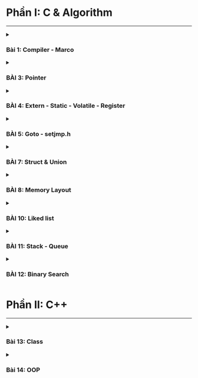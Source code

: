 # Phần I: C & Algorithm
---

<details>
  <summary><h3>Bài 1: Compiler - Marco</h3></summary>
    
IDE gồm:
- editor: phần mềm soạn thảo
- Complier: gcc cho C ,g++ cho C++

## I. Quá trình Compiler
Gồm 4 bước chính:
    - Tiền xử lý (Preprocessor)
    - Compiler
    - Asembler
    - Linker
### 1. Tiền xử lý
(chuyển file.c, file.h thành file.i)

> Copy toàn bộ mã nguồn vào file main
>
> Xóa cmt
>
> Nếu sử dụng macro #define thì bị thay thế, còn lại giữ nguyên

`gcc -E main.c -o main`

### 2. Complier
(chuyển file.i thành file.s)

> Tạo ra file hợp ngữ
>
> Thao tác trên RAM mượt mà hơn

### 3. Assembler
(chuyển file.s thành file.o)

> Source code chuyển thành các đoạn mã 0 1(ngôn ngữ máy)
>
> Nếu code trên VDK thì chương trình lưu vào bộ nhớ Flash

### 4. Linker
(Liên kết các file.o, build lại thành file.exe)

## II. Marcro

> Trong giai đoạn 1 tiền xử lý của quá trình Compiler thì có cacs macro hỗ trợ xử lý
>
> Marco là từ chỉ thông tin được xử lý ở quá trình tiền xử lý (preprocessor).

### 1. Macro chỉ thị bao hàm tệp

- #include< >: Tìm kiếm trong thư mục cài đặt

- #include" ": Tìm kiếm trong thư mục hiện tại

### 2. Macro chỉ thị định nghĩa

- #define: Định nghĩa 1 đối tượng(biến, hàm, mảng)

- #undef: Xóa bỏ định nghĩa #define

**Trong macro #define có 3 toán tử**

- ##: Gộp(nhóm) các chuỗi

- #: Chuyển kí tự --> chuỗi

- Variadic: Cho phép 1 hàm có thể nhận số lượng tham số truyền vào không xác định.


### 3. Macro chỉ thị biên dịch có điều kiện

- #ifdef, #ifndef: Kiểm tra xem 1 macro có định nghĩa hay chưa

    - #ifdef: Nếu đã định nghĩa -->> thực thi chương trình
 
    - #ifndef: Nếu chưa định nghĩa -->> thì định nghĩa --> thực thi

- #if, #else, #elif: đây là các macro kiểm tra điều kiện giống (if-else-else if)

## SỬ DỤNG MACRO VÀ FUNCTION CÓ GÌ KHÁC NHAU? 

- Function: Không cấp phát bộ nhớ, vì có bộ nhớ riêng, tốc độ châm, đầu tiên lưu vào stack --> lấy vào địa

- Macro: Tốn bộ nhớ chương trình, để khởi tạo và lưu lại, tốc độ nhanh hơn--> bộ đếm chương trình tuần tự

</details>


<details>
  <summary><h3>BÀI 3: Pointer</h3></summary>

- Con trỏ là 1 biến, thay vì lưu giá trị thì dùng để lưu địa chỉ của 1 đối tượng(biến, hàm, mảng,...). 
- Con trỏ không lưu giá trị mà nó lưu địa chỉ bộ nhớ nơi biến khác đang sử dụng.

## 1. Kích thước của Con trỏ
- Phụ thuộc vào kiến trúc của máy tinh và trình biên dịch(IDE).

- Trên MCU phụ thuộc vào Vi xử lý
_VD:_  STM32/32bit ---> 4byte

       STM8/8bit ----> 1byte
## 2. Regular Pointer(Con trỏ với biến)
```c
    int a = 10;
    int * ptr = &a;

    //Truy xuat con tro
    printf("Dia chi: %p\n", &a); // dia chi cua a
    printf("Dia chi: %p\n", ptr); // dia chi ma ptr tro den 
    printf("Gia tri tai dia chi: %d\n", *ptr); // a = 10
```

## 3. Array Pointer(Con trỏ mảng)

```c
    int arr[] = { 2, 3, 5, 7, 8 };
    int * ptr = arr;

    printf("Dia chi phan tu 1: %p\n", ptr) //2
    printf("Dia chi phan tu 2: %p\n", ptr+1) //3
    printf("Dia chi phan tu 3: %p\n", ptr+2) //5

    printf("Gia tri phan tu 1: %d\n", *ptr) 
    printf("Gia tri phan tu 2: %d\n", *(ptr+1)) 
    printf("Gia tri phan tu 3: %d\n", *(ptr+2))

```

## 4. Void Pointer
   > Là 1 biến, có thể trỏ đến bất kỳ địa chỉ có kiểu dữ liệu nào cũng được, nó không quan tâm các kiểu dữ liệu như (char, int, float, double,...).

   - Ưu điểm: Tại địa chỉ trỏ đến có thể đọc và thay đổi giá trị, với điều kiện phải ép kiểu con trỏ void.

```c
    void * ptr; //Khai bao con tro Void
```
- _VD1: Xuất giá trị kiểu int, char._

```c
    #include <stdio.h>

    int main{int argc, char const *argv[]){
        void *ptr;

        int a = 10;
        ptr = &a;
        printf("Dia chi: %p, Gia tri: %d\n", ptr, *(int*)(ptr));
 
        char c = 'C';
        ptr = &c;
        printf("Dia chi: %p, Gia tri: %c\n", ptr, *(char*)(ptr));
    }
```

## 5. Function Pointer
> Là 1 biến, có thể trỏ đến địa chỉ của 1 hàm có kiểu dữ liệu cụ thể.
>
>Đây là biến giữ địa chỉ của hàm, mỗi thời điểm chỉ trỏ 1 hàm.

- Thông thường sử dụng theo 2 cách:
    - Là tham số truyền vào của 1 hàm.
    - Lưu trữ địa chỉ của 1 hàm. 

```c
   void (*func_ptr)(int, int);  // Khai bao con tro
```

- _VD2: Tổng, hiệu, tích, thương._

```c
    #include<stdio.h>

    void tong(int a, int b){
        printf("%d + %d = %d\n",a ,b, a + b); 
    }
    void hieu(int a, int b){
        printf("%d - %d = %d\n",a ,b, a - b); 
    }
    void tich(int a, int b){
        printf("%d * %d = %d\n",a ,b, a * b); 
    }
    void thuong(int a, int b){
        printf("%d / %d = %d\n",a ,b, a / b);
    }

    int main(int argc, char *argv[]) {
    int a = 10, b = 5;

    //Khai bao mang con tro Ham
    void (*cal[])(int, int) = {tong, hieu, tich, thuong};
    for (int i = 0; i < 4; i++) {
       cal[i](a, b);
    }
```

## 6. Pointer to Constant(Con trỏ hằng)

> Khi trỏ đến 1 địa chỉ, không thể thay đổi đc giá trị tại địa chỉ đó (chỉ có thể đọc và không thể thay đổi).
>
> Có thể trỏ đến nhiều địa chỉ khác nhau.

```c
    int const *ptr_const;
    const int *ptr_const;
```

- _VD3:_
```c
    #include<stdio.h>

    int a = 10;
    int b = 3; //Khai bao ptr_const cua b duoc.
    const int *ptr_const = &a;

    int main(int argc, char const *argv[])
    {
        printf("%p\n", ptr_const);
        printf("%d\n", *ptr_const); //ptr_const = 10
    
        // *ptr_const = 5;
        // Dong nay sai, chi co the thay doi gia tri tai a.
        // VD: a = 15 -> *ptr_const =

        a = 15;
        printf("%p\n", ptr_const);
        printf("%d\n", *ptr_const); //ptr_const = 15
```
## 7. Constant Pointer(Hằng con trỏ)

> Tại địa chỉ trỏ đến không thể thay đổi được địa chỉ, còn giá trị có thể thay đổi được.
>
> Chỉ trỏ đến 1 địa chỉ cố đinh, khi đã trỏ đến 1 địa chỉ rồi thì không thể trỏ đến địa chỉ khác được nữa.

```c
    int *const const_ptr = &value;
```

- _VD4:_

```c
    #include<stdio.h>

    int a = 10;
    int b = 3; // Khong khai bao duoc const_ptr cua b!!!
    int *const const_ptr = &a;

    int main(int argc, char const *argv[])
    {
        printf("%p\n", const_ptr);
        printf("%d\n", *const_ptr); //ptr_const = 10
    
        *const_ptr = 15; // hay doi gia tri tai con tro luon.
        printf("%p\n", ptr_const);
        printf("%d\n", *ptr_const); //ptr_const = 15
```


### Bảng so sánh Con Trỏ Hằng VS Hằng Con trỏ

| Khác nhau | Con trỏ hằng | Hằng con trỏ |
| :---: | --- | ---: |
| 1 |Có thể trỏ đến nhiều địa chỉ khác | Chỉ trỏ đến 1 địa chỉ duy nhất |
| 2 |Chỉ có thể đọc, không thể thay đổi giá trị(giá trị chỉ được thay đổi tại biến)| Có thể thay đổi giá trị |

   
## 8. NULL Pointer
>Con trỏ trống, không trỏ đến vùng nhớ nào.
>
>Khai báo nhưng chưa sử dụng liền.

**Lưu ý:** 
- Khi khai báo con trỏ mà chưa sử dụng thì dùng con trỏ NULL sẽ không bị **random** giá trị vào địa chỉ rác hoặc trùng lặp địa .
- Khởi tạo và kết thúc phải gán NULL.

```c
    int *ptr = NULL;
```
   
## 9. Pointer to Pointer(Con trỏ đến con trỏ)
>Là con trỏ mà có thể trỏ đến địa chỉ của các con trỏ khác, có nhiều cấp độ con trỏ (con trỏ cấp 2, 3,...).

```c
    int a = 10;
    int *ptr = &a;
    int **ptr = &ptr;
```
**Lưu ý:** 
- Được sử dụng trong kiểu dữ liệu Json, cấu trúc dữ liệu list.
- Đối với con trỏ cấp 2 là lưu địa chỉ của con trỏ cấp 1, chứ không phải lưu địa chỉ mà con trỏ đang trỏ đến.             

</details>


<details>
  <summary><h3>BÀI 4: Extern - Static - Volatile - Register</h3></summary> 

- Đây là các từ khóa đi kèm khi khai báo các biến "đặc biệt".

## 1. Extern

> Cho phép những file trong cùng 1 thư mục chia sẻ tài nguyên với nhau (biến, hàm, mảng).
>
> Các biến chỉ khai báo, không được khởi tạo.
>
> Khai báo biến cấp độ cao nhất - toàn cục.

**Ưu điểm quan trọng:** Tiết kiệm được bộ nhớ.

- Muốn sử dụng lại các biến đã khai báo trong file trước đó. Theo thông thường ta phải khai báo `#include"file.h"` hoặc `#define_FILE1_H`, đối với xử lý nhiều file thì việc khai báo cho file main.c sẽ tốn rất nhiều bộ nhớ.

_VD1:_ Ta có 3 file
     
          file1.c

          file2.c

          main.c 

➡️ Để sử dụng các biến của 1 và 2, ta khai báo `extern int a;` hoặc `extern int b;`.

## 2. Static

### 2.1 Satic - local variables(bss & data)

> Được sử dụng, giới hạn phạm vi trong 1 hàm. 
>
> Giữ lại giá trị sau những lần gọi hàm, địa chỉ tổn tại trong suốt chương trình.
>
> Static cục bộ không thể thay đổi giá trị bên ngoài, nếu muốn thay đổi thì sử dụng con trỏ.

_VD2: Static biến cục bộ_

```c
     #include<stdio.h>
     void count(){
          int a=5;
          a++;
          printf("Gia tri: %d\n",a);
     }

     int main(int argc, char const *argv[]){
          count(); //6
          count(); //6
          count(); //6
          count(); //6
     }
```
- Hàm `count` dù được gọi bao nhiêu lần vẫn in ra giá trị là 6. Vì biến `a` được khai báo là 1 biến cục bộ trong hàm `count()`
- Sau khi hàm `count` đầu tiền hoàn thành, `a` sẽ bị hủy giá trị (cấp thoát địa chỉ) và các giá trị tiếp theo vẫn = 6. 
- Nếu ở thêm biến `static` cục bộ vào `int a=5;` là `static int a=5;` thì giá trị `a` mới có thể tăng dần lên 7, 8,... theo số lần gọi hàm `count`.
- Có thể dùng con trỏ để thay đổi giá trị 
```c
     #include<stdio.h>

     int *ptr = NULL;
     void count(){
          static int a=5;
          ptr = &a;
          a++;
          printf("Gia tri: %d\n",a);
     }

     int main(int argc, char const *argv[]){
          count(); //6
          count(); //7
          count(); //8
          *ptr = 99;
          count(); //100
     }
```

### 2.2 Satic - global variables

> Giới hạn phạm vị sử dụng trong 1 file, không thể liên kết file (các file khác không dùng Extern để gọi ra được). 
>
> Không thể dùng con trỏ để thay đổi giá trị.

**- Ưu điểm:** Sử dụng static toàn cục để ẩn ở quá trình trung gian tính ra kết quả. Như tính delta trong phương trình bậc 2.

### 2.3 Satic - class (hướng đối tượng trong C++), học sau

## 3. Volatile

**Biến volatile là gì?** Khai báo biến mà biến này không sử dụng, tránh bị complier tối ưu hóa xóa cái biến này đi.

> Dùng trong code cho MCU, ép buộc 1 biến truy cập đến địa chỉ và nó không bị xóa khỏi bộ nhớ khi biến đó k được sử dụng.

```c
     // Dùng trong code VDK

     #include "stm32f4xx.h"
     volatile unit8_t var = 0;

```

**Ứng dụng:** Đọc giá trị cảm biến nhiệt độ nhiệt độ, ví dụ có 10 giá trị 30 độ C giống nhau, thì có nguy cơ biến CB nhiệt độ bị xóa khỏi bộ nhớ. Vì vậy, sử dụng biến Volatile đảm bảo cảm biến nhận đúng giá trị không bị cấp thoát, hạn chế sai số.

## 4. Register

![](https://github.com/hthuan02/C_Cpp_Advance/blob/main/Bai4_Extern_Static_Volatile_Register/register.png)

Khi thực thi 1 chương trình sẽ trải qua 4 giai đoạn:

**(1):** Lưu trữ từ trong bộ nhớ RAM, thực hiện tính toán.

**(2):** Thao tác tính toán các giá trị.

**(3):** Tính xong thì lưu giá trị trong thanh ghi.

**(4):** Lấy giá trị trong thanh ghi trả về biến trong RAM, kết quả = 6.


**Ứng dụng của biến register:** (ít ứng dụng)

    - Khai báo biến register, thì chương trình chỉ thực hiện tính toán và lưu giá trị trên thanh ghi( bị lượt bỏ 2 bước đầu-cuối: Lưu trữ trên RAM và trả kqua từ thanh ghi lên RAM). Giúp rút ngắn thời gian chạy và tăng hiệu suất làm việc của chương trình.
     
    - Chỉ sử dụng cho biến cục bộ.

</details>

<details>
  <summary><h3> BÀI 5: Goto - setjmp.h</h3></summary>

## I. Goto
>Cho phép đoạn code nhảy đến label(nhãn) mà mình chỉ , label có để đặt bất cứ vị trí nào trong cùng 1 hàm.

- _VD1: Tạo Menu sử dụng lệnh Goto_
   
```c
  #include<stdio.h>

  int main(int argc, char const *argv[])
  {
    int option;
    menu1:
    do{
      printf("Menu1\n");
      printf("1: Tao ra menu thu ....\n");
      printf("2....\n");
      printf("3....\n");
      printf("%d....\n",option);
    } while(option != 1);

  switch (option){
    case 1:
      printf("Menu2\n");
      printf("0: Quay lai Menu 1\n");
      printf("1: Ket thuc chuong trinh\n");
      printf("2....\n");
      scanf("%d",&option);
      break;
    
      switch (option){
        case 0:
          /* goto <label> */
          goto menu1;
        case 1:
          goto thoatchuongtrinh;
        case 2:
          break;
        }
        break;

        case 2:
          /* code */
        break;

      case 3:
        /* code */
      break;

      default:
        break;         
    }
    thoatchuongtrinh:
    return 0;
  }
```

   - Chương trình chạy tuần tự từ Menu1 đến Menu2. Nhưng ở Menu2 có 2 Option:
      - `case 0:`: Dùng lệnh `goto menu1;` và đặt lệnh `menu1:` ở đầu Menu1, chương trình sẽ trở về Menu1.
      - `case 1`: Lệnh `goto thoatchuongtrinh;` và đặt lệnh `thoatchuongtrinh:` ở cuối, chỉ định chương trình thoát ra khỏi switch để kết thúc chương trình.
  
## Nhược điểm của Goto:
-  Vì chương trình không chạy tuần tự, nên code khó đọc, khó quản lý và bảo trì.
-  Khó debug, vì khó xác định được vị trí gây lỗi.

## Ưu điểm:

### 1. Thoát khỏi nhiều cấp độ vòng lặp
   
>Đối chương trình nhiều cấp độ vòng lặp, mình muốn thoát ra thì phải xét điều kiện và break để thoát chương trình, sẽ phức tạp.

_- VD2:_
   
```c
   int i,j;

   while(1){
      for(i=1; i<5; i++ ){
         for(j=1; j<5; j++ ){
            if (i == 2 && j == 3){
               printf("break for j\n");
               break; //Chi thoat duoc For cua j 
            }
         if (i == 2 && j == 3){
               printf("break for i\n");
               break; //Thoat duoc For cua i 
            }
         }
      }
      if (i == 2 && j == 3){
         printf("break while \n");
         break; //Thoat duoc For cua while       
      }
   } 
```
- Sử dụng `goto` để thoát chương trình nhanh hơn.

```c
   int i,j;

   while(1){
      for(i=1; i<5; i++ ){
         for(j=1; j<5; j++ ){
               if (i == 2 && j == 3){
               printf("Thoat chuong trinh\n");
               goto thoat; //1 lenh goto, thoat duoc 3 vong lap
         }
      }
   thoat: 
   return 0;
   }
```
### ỨNG DỤNG
 Dùng trong Led ma trận, kết hợp với thuật toán quét led.

## II. Thư viện <setjmp.h>
> Cho phép chương trình có thể nhảy từ nhãn đặt trong hàm này sang nhãn đặt trong hàm khác thông qua setjmp và longjmp.
>
> Thư viện setjmp.h bao gồm 2 hàm setjmp và longjmp.
>
> Xử lý ngoại lệ 

### 1. Hàm setjmp
```c
   int setjmp(jmp_buf);
```

- Khi gọi `setjmp` lần đầu, thì mặc định trả về 0.

### 2. Hàm longjmp
```c
   longjmp(jmp_buf, int value);
```

- Khi gọi `longjmp` thì luồng của chương trình sẽ nhảy về `setjmp`. Sau đó, gán giá trị của `int value` vào giá trị mới của `setjmp`

_- VD3:_


### 3. Xử lý ngoại lệ(TRY, CATCH, THROW)

</details>


<details>
  <summary><h3>BÀI 7: Struct & Union</h3></summary>

## 1. Struct

> Struct là 1 dạng kiểu dữ liệu, cho phép người dùng tự định nghĩa. Nhóm các kiểu dữ liệu như: int, char, double,... lại thành kiểu dữ liệu mới. 
>
> Kích thước của Struct = Tổng các kích thước dữ liệu + padding 


```c
    #include <stdio.h>
    #include <stdint.h> // Thư viện để sử dụng uint32_t, uint8_t, uint16_t

    struct Data {
      int a;
      double b;
      char c;
    };

    struct Data data1, data2, data3;

```

hoặc:
```c
    typedef struct Data{
      int a;
      double b;
      char c;
    } Data;

    Data *data1, data2, data3;

```

- Trong hàm `main.c` thì `data.a = 0;`
- Đối với con trỏ `*ptr` thì `data ->a = 0;`

_VD1:_

```c
    #include <stdio.h>
    #include <stdint.h> // Thư viện để sử dụng uint32_t, uint8_t, uint16_t

    typedef struct {
      uint32_t var1;
      uint8_t var2;
      uint16_t var3;
    } data; // Tên kiểu dữ liệu là data

    int main(int argc, char const *argv[]) {
      printf(" Size of data: %d\n");
      data data;

      printf("Address of var1: %p\n", &data.var1);
      printf("Address of var2: %p\n", &data.var2);
      printf("Address of var3: %p\n", &data.var3);

      return 0;
    }
```
## Data alignment & padding

- Data alignment: Là việc canh chỉnh, sắp xếp dữ liệu được sắp xếp dữ liệu vào đúng kích thước của CPU (gồm 2 byte, 4 byte, 8 byte,..). Đảm bảo hiệu suất hoạt động của bộ nhớ, dễ dàng truy cập và xử lý nhanh hơn.

- Padding(đệm vào): Khi canh chỉnh, sắp xếp bộ nhớ còn dư ra 1 vài byte trên tổng số ổ đĩa thì đó là padding.

```c
    //double(8byte): Chia het 8, 0x00 0x08 0x10 0x18,..
    //int, int32_t, uint32_t(4byte): 0x00 0x04 0x08 0x0C...
    //float, init16_t, uint16_t(2byte): 0x00 0x02 0x04 0x06...
    //padding
```
➡️ Kích thước của Struct = tổng các kiểu dữ liệu + padding
  
**_VD2: Tìm kích thước struct VD1_**

```c
    typedef struct {
      uint32_t var1; //Chia hết cho 8 (4byte) 
      uint8_t var2; //1byte
      uint16_t var3; //2byte
    } data;
```
- Giải thích: Ưu tiên kích thước dữ liệu lớn nhất làm chuẩn (4byte).
    - var1 (4byte)

    - var2 (1byte) + var3 (2byte) = 3 byte (dư 1 byte) -> 1 padding

    - Tổng = 8

**_VD3: Tìm kích thước_**

```c
      uint8_t var1[9]; //1byte 
      uint64_t var2[3]; //8byte
      uint16_t var3[10]; //2byte
      uint32_t var4[2]; //4byte

```

- Giải thích:
    - Kích thước lớn nhất là 8 byte.
    
    - var1: 8byte(làm chuẩn) + (1byte lẻ + 7padding) = 16  
    
    - var2: 8byte *3 = 24
    
    - var3: 8byte *2 + (4byte lẻ + 4padding) = 24
    
    - var4: 8byte
    
    - Tổng kích thước = 72 byte

### Ứng dụng của Struct: 
    
- Json
- Cấu trúc dữ liệu list
- Giao thức trong MCU, mỗi thông số đều có cấu hình khác nhau -> Dùng Struct để gom các thông số về.

## 2. Union

>
> Giống với struct, đây là kiểu dữ liệu người dùng tự định nghĩa bằng cách nhóm các kiểu dữ liệu lại.
>
> Union sử dụng chung vùng nhớ, các thành phần đều chung địa chỉ -> Giá trị này thay đổi thì những giá trị khác sẽ thay đổi.
>
> Kích thước Union = Tổng member có kích thước lớn nhất + padding.

**_VD4: Kiểm tra kích thước của Union_**
```c    
#include <stdio.h>
#include <stdint.h>

typedef union
{
    uint8_t var1; // 1byte
    uint32_t var2; // 4 byte
    uint16_t var3; // 2 byte

    // Union sẽ lấy kiểu dữ liệu có kích thước lớn nhất 24 byte
} frame;

int main(int argc, char const *argv[])
{

    printf("Size = %d\n", sizeof(frame)); //Kích thước lớn nhất 4byte
    frame data;

    data.var1 = 5;
    data.var2 = 6;
    data.var3 = 7;
    //Vì dữ liệu kiểu Union-> SD chung vùng nhớ
    //Lấy data sau cùng
    printf("Var1 = %d\n", data.var1);   //7
    printf("Var2 = %d\n", data.var2);   //7
    printf("Var3 = %d\n", data.var3);   //7
    return 0;
}
```

**Trường hợp đặc biệt của VD4:**

```c
    int main(int argc, char const *argv[])
    {
    
        printf("Size = %d\n", sizeof(frame));
        frame data;

        data.var2 = 4294967294;

        printf("Var1 = %d\n", data.var1); //254   
        printf("Var2 = %u\n", data.var2); //4294967294
        printf("Var3 = %d\n", data.var3); //65534
        return 0;
    }
```

- Giải thích:
    - Vì `data.var2 = 4294967294;` chuyển sang binary = 11111111 11111111 11111111 11111110
    
    - Địa chỉ bắt đầu, 0x01 lưu byte thấp nhất.
  
        | 0x01 | 0x02 | 0x03|0x04|
        | :---: | --- | ---: | ---: |
        | 11111110 | 11111111 | 11111111 | 11111111 |
        | 254 | 65535 | 65535 | 65535 |

    -  var1: 1byte = 254 (0x01)
  
    -  var2: 4byte = 4294967294 (4 ô địa chỉ)

    -  var3: 2byte = 65534 (0x01+0x02)

</details>

<details>
  <summary><h3>BÀI 8: Memory Layout</h3></summary>

- Memory Layout: Là sự tổ chức và sắp xếp các vùng nhớ (chứa mã lệnh, biến, và dữ liệu) trong bộ nhớ RAM khi chương trình thực thi.  

- Gồm có 5 phân vùng bộ nhớ, theo thứ tự từ trên xuống:

    <img src="https://github.com/hthuan02/C_Cpp_Advance/blob/main/Bai8_Memory-layout/images/memorylayout.png" alt="Memory Layout" width="500"/>

## 1. Text segment

> Chỉ có quyền đọc, không thể ghi(chỉnh sửa).
>
> lưu các giá trị const, char *ptr.

_- VD1:_
```c
    int const a = 10;

    int main(int argc, char const *argv[])
    {
        /*Code*/
        return 0;
    }
```
và:

```c
    char *str = "hello word";

    int main(int argc, char const *agrv[])
    {
        printf("String: %s\n", *str);
        return 0;
    } 
```
- Cả 2 chương trình trên chỉ có thể đọc (Read Only), không thể thay đổi giá trị.

## 2. Initialized Data (DS)
(Khởi tạo dữ liệu)

> Gồm các biến toàn cục, giá trị khác 0.
>
> Biến Static (global + local) khác 0.
> 
> Có thể đọc và ghi giá trị (Read + Write).

_VD2:_

```c
    #include <stdio.h>

    int a = 5;
    static int b = 6; // Lưu ở data (Static global)
    void *ptr = &b;   // Data

    void test()
    {
        static int c = 7; // Static local
    }

    int main(int argc, char const *ptr[])
    {
        a = 15;
        b = 16;
        printf("a=%d\n", a);
        printf("b=%d\n", b);
        return 0;
    }
```
- Trong chương trình trên, có thể đọc và thay đổi giá trị a b. Nếu muốn thay đổi giá trị c, thì phải dùng *ptr.

## 3. Unintialized Data (Bss)
(Dữ liệu không được khởi tạo)

> Biến toàn cục giá trị = 0 hoặc NULL(không gán giá trị).
>
> Static(global + local) =0.

_VD3:_

```c
    #include <stdio.h>

    typedef struct
    {
        int x;
        int y;
    } Point_data;

    Point_data p1 = {5, 7}; // data
    Point_data p2;          // bss

    int a = 0; // bss
    int b = 5; // data

    static int m = 0; // bss
    static int n;     // bss

    void test()
    {
        static int c = 0; // bss
        static int d;     // bss
    }

    int main(int argc, char const *argv[])
    {
        /*code*/
        return 0;
    }
```
## 4. Stack segment

> Chứa biến cục bộ (trừ static cục bộ).
>
> Có thể đọc và ghi.
>
> Sau khi kết thúc 1 lần gọi hàm  địa chỉ của biến cục bộ bị thu hồi LIFO(Last In - First Out) 

_VD4:_

```c
    #include <stdio.h>

    int total(int a, int b)
    {
        int c; //stack
        c = a + b;
        return c;
    }
    
    int main(int argc, char const *argv[])
    {
        printf("a+b = %d\n", total(5, 6));
        return 0;
    }
```
➡️➡️➡️ Để đọc và ghi dữ liệu ở biến cục bộ, phân vùng stack thì dùng `*ptr`.

_VD5:_

```c
    #include <stdio.h>

    int *ptr = NULL;
    void test()
    {
        const int a = 10; // stack -> cục bộ
        ptr = &a;
    }

    int main(int argc, char const *argv[])
    {
        test();
        *ptr = 20;
        printf("a= %d\n", *ptr); // a=20, thay đổi được giá trị nhưng WARNING!!
        return 0;
    }
```

## 5. Heap segment

> Dùng để cấp phát động bộ nhớ.
>
> Đi kèm với các hàm như: malloc(), calloc(), realloc(), free().
>
> Khai báo thư viện `#include<stdlib.h>`.

**Cấp phát động là gì?**
- Ví dụ khai báo 1 mảng có 12 kí tự `char array[12]`, nhập tên từ bàn phím vào mảng này
    - Nếu kí tự nhập vào > 12: xảy ra hiện tượng tràn bộ nhớ.

    - Nếu kí tự nhập vào < 12: xảy ra hiện tượng lãng phí bộ nhớ.

--> Trong ngôn ngữ C, sinh ra khái niệm cấp phát động để tối ưu bộ nhớ. Tránh việc tràn hoặc lãng phí bộ nhớ.

# HEAP SEGMENT (Cấp phát động)

**Lưu ý:**
- Khai báo thư viện khi bắt đầu chương trình: `#include<stdlib.h>`
- Giải phóng bộ nhớ đã cấp phát khi kết thúc chương trình: `free(ptr)`
  
## I. Các hàm cấp phát động

### 1. Hàm Malloc()

> `malloc`: Cấp phát bộ nhớ động, không khởi tạo giá trị.
>
> Giá trị của hàm trả về là 1 `*void`, cần ép kiểu dữ liệu.
>
> Giá trị trong ô nhớ được cấp phát là 1 giá trị random(giá trị rác).

```
   ptr = (cast_type*)malloc(byte_size);
```

- `ptr`: Con trở lưu trữ ô nhớ đầu tiên của vùng nhớ cấp phát.
- `cast_type`: Kiểu con trỏ muốn ép kiểu sang.
- `byte_size`: Kích thước byte cần cấp phát.

_VD1:_

```c
    #include <stdio.h>
    #include <stdlib.h>

    int main(int argc, char const *argv[])
    {
        // Cấp phát vùng nhớ mảng 100 phần tử int
        // sizeof(int) = 4
        int *a = (int *)malloc(100 * sizeof(int)); // 400

        // Cấp phát vùng nhớ mảng 1000 phần tử char
        // sizeof(char) = 1
        char *c = (char *)malloc(1000 * sizeof(char)); //1000
        return 0;
    }
```
- Trường hợp không cấp phát đủ vùng nhớ, thì `malloc()` sẽ trả về con trỏ NULL.

_VD2:_
```c
    #include <stdio.h>
    #include <stdlib.h>

    int main(int argc, char const *argv[])
    {
        int n = 10;
        int *a = (int *)malloc(n * sizeof(int)); //vùng nhớ 40 byte
        if (a == NULL)
        {
            printf("Cap phat khong thanh cong !\n");
        }
        else
        {
            int i = 0;
            printf("Cap phat thanh cong !\n");
            for (i = 0; i < n; i++)
            {
                a[i] = 28 + i; // *(a + i) = 28 cũng được
            }
            for (i = 0; i < n; i++)
            {
                printf("%d ", a[i]); // 28 29 ... 37
            }
            free(a); // Hàm giải phóng vùng nhớ
            printf("\nGiai phong thanh cong !\n"); 
        }
        return 0;
    }

```
- Giải thích:

/*
ban đầu  int = 0

0    1    2    3....9

28 29 30 31...37

40 (byte cấp phát malloc) - 10 byte(sử dụng) = (dư) 30 byte 

--> Nhưng vì sử dụng hàm malloc(Cấp phát động).

--> Nên không xảy ra hiện tượng lãng phí bộ nhớ khi dư 30 byte.
*/

### 2. Hàm Calloc()

> Hàm cấp phát bộ nhớ động tương tự `malloc`, `calloc` có khởi tạo tất cả vùng bộ nhớ về giá trị 0.
>
```c
    ptr = (cast_type*) calloc(n, element_size)
```
- `ptr`: Con trỏ đầu tiên của vùng nhớ được cấp phát.

- `cast_type*`: Kiểu con trỏ muốn ép kiểu.

- `n`: Số lượng phần tử muốn cấp phát.
- `element_size`: Kích thước 1 phần tử(byte).

_VD3:_
```c
    #include <stdio.h>
    #include <stdlib.h>

    int main()
    {
        int n = 10;
        int *a = (int *)calloc(n, sizeof(int));
        if (a == NULL)
        {
            printf("Cap phat khong thanh cong !\n");
        }
        else
        {
            int i = 0;
            printf("Cap phat thanh cong !\n");
            printf("Mang ban dau : ");

            for (i = 0; i < n; i++)
            {
                printf("%d ", a[i]);
            }
            for (i = 0; i < n; i++)
            {
                a[i] = 28 + i; // *(a + i) = 28 cũng được
            }
            printf("\nMang sau khi thay doi : ");
            for (i = 0; i < n; i++)
            {
                printf("%d ", a[i]);
            }
            free(a); // Hàm giải phóng vùng nhớ
            printf("\nGiai phong thanh cong !\n"); 
        }
        return 0;
    } 
```

**Giải thích:**
- Cách thức hoạt động của `calloc()` tương tự `malloc`, nhưng 10 giá trị ban đầu
của mảng là 0:  0  0  0  0  0  0  0  0  0  0  0

- Mảng  sau khi thay đổi là: 28 29 30   ...   37

### 3. Hàm Realloc()

> Là hàm cấp phát lại, có thay đổi kích thước của vùng nhớ đã cấp phát trước đó.

```c
    ptr = (cast_type*)realloc(ptr,new_size)
```

- `ptr`: Con trỏ đến vùng nhớ đã được cấp phát trước đó.

- `new_size`: Kích thước mới của bộ nhớ cần thay đổi.

_VD4:_

```c
    //Cấp phát mảng 10 phần tử, kích thước 40byte 
    int *array = (int *) malloc(10 * sizeof(int));

    //Thay đổi, tăng kích thước mảng lên 20 phần từ, 80byte
    array = (int *) realloc(array, 10 * sizeof(int));  

    free(array); //Giải phóng bộ nhớ
```

## III. So sánh malloc, calloc và realloc

| Đặc điểm               | `malloc`                                       | `calloc`                                         | `realloc`                                      |
|-----------------------|------------------------------------------------|-------------------------------------------------|------------------------------------------------|
| **Công dụng**         | Cấp phát bộ nhớ động, không khởi tạo giá trị                           | Cấp phát bộ nhớ động và khởi tạo về 0          | Thay đổi kích thước vùng nhớ đã được cấp phát |
| **Cú pháp**           | `void* malloc(byte_size);`                  | `void* calloc(n, element_size);`     | `void* realloc(void *ptr, new_size);`     |
| **Tham số**           | Một tham số (kích thước bộ nhớ cần cấp phát)  | Hai tham số (số phần tử và kích thước mỗi phần tử) | Hai tham số (con trỏ đến vùng nhớ cũ và kích thước mới) |
| **Giá trị khởi tạo**  | Không khởi tạo, dữ liệu là rác                 | Khởi tạo tất cả phần tử về 0                     | Không khởi tạo, dữ liệu giữ nguyên (có thể mất dữ liệu mới nếu mở rộng) |
| **Kích thước**        | Cấp phát bộ nhớ theo kích thước được chỉ định  | Cấp phát bộ nhớ cho số phần tử × kích thước phần tử | Cấp phát hoặc thu nhỏ bộ nhớ theo kích thước mới |
| **Trả về**            | Con trỏ đến vùng nhớ đã cấp phát hoặc `NULL`  | Con trỏ đến vùng nhớ đã cấp phát hoặc `NULL`   | Con trỏ đến vùng nhớ đã thay đổi hoặc `NULL`  |

- Kết thúc chường trình phải có hàm `free(ptr)`: Để thu hồi, reset lại vùng nhớ.


# STACK & HEAP SEGMENT

<img src="https://github.com/hthuan02/C_Cpp_Advance/blob/main/Bai8_Memory-layout/images/stack_heap.png" alt="Memory Layout" width="220"/>

## So sánh giống và khác nhau:

### 1. Giống nhau:

1. **Lưu trữ dữ liệu**: Đều dùng để lưu trữ dữ liệu.
2. **Nhiều kiểu dữ liệu**: Có thể lưu trữ nhiều kiểu dữ liệu.
3. **Nằm trong RAM**: Nằm trong bộ nhớ RAM khi chương trình chạy.
4. **Ảnh hưởng đến hiệu suất**: Cách quản lý bộ nhớ trong cả Stack và Heap có thể ảnh hưởng đến hiệu suất chương trình.
5. **Có thể bị tràn bộ nhớ**: Stack overflow và Heap overflow đều có thể xảy ra nếu không quản lý đúng cách.

### 2. Khác nhau:

- Lập bảng so sánh

| **Tiêu chí**              | **Stack**                                                                 | **Heap**                                                          |
|---------------------------|---------------------------------------------------------------------------|-------------------------------------------------------------------|
| **Lưu trữ**              | Lưu biến cục bộ, tham số hàm.                                              | Lưu trữ vùng nhớ cấp phát động như: malloc(), calloc(), realloc().                                   |                                      |
| **Tốc độ**                | Nhanh.                                                                    | Chậm hơn Stack.                                                   |
| **Giải phóng**            | Tự động khi hàm kết thúc.                                                 | Sử dụng hàm `free()` hoặc `delete`.                                 |
| **Tràn bộ nhớ**           | Stack overflow khi dùng quá nhiều bộ nhớ.                                 | Heap overflow khi không giải phóng hoặc cấp phát quá lớn.         |
| **Kích thước**            | Cố định (nhỏ hơn).                                                        | Linh hoạt (lớn hơn).                                              |
| **Thời điểm cấp phát**    | Lúc biên dịch.                                                            | Lúc chạy chương trình.                                            |
| **Rò rỉ bộ nhớ**          | Không xảy ra.                                                             | Có thể xảy ra nếu không giải phóng.                               |

### 3. Stack overflow & Heap overflow

- **Stack overflow**: Do bộ nhớ Stack cố định, nếu sử dụng quá nhiều sẽ gây tràn bộ nhớ (Stack overflow), ví dụ như khởi tạo quá nhiều biến cục bộ hoặc đệ quy vô hạn.

_VD1: Gọi hàm mà không có điều kiện dừng_

```c
    int foo(int x){
    printf("De quy khong gioi han\n");
    return foo(x);
    }
```

- **Heap overflow**:
    - Nếu không giải phóng bộ nhớ, bằng hàm `free()` hoặc `delete` sẽ gây tràn bộ nhớ (Heap overflow).
    - Khởi tạo vùng nhớ quá lớn mà Heap không đủ cũng sẽ gây lỗi.

_VD2: Khởi tạo vùng nhớ quá lớn_

```c
    int *A = (int *)malloc(18446744073709551615);
```

</details>

<details>
  <summary><h3>BÀI 10: Liked list</h3></summary> 

- Liked list (danh sách liên kết): Là cấu trúc dữ liệu gồm chuổi các node(nút) liên kết với nhau, mỗi node gồm 2 thành phần: Data và con trỏ (*Next).

  _VD0:_ Cho mảng `int array[] = {2,7,4,5,3};`

- Dùng Malloc:
  
        // Malloc(); //Lưu trữ 5 phần tử * sizeof(int)= (20byte)

        // Free():

        // Thêm - Thu hồi phần tử bằng cách thủ công, nhưng đối với array[10000] thì không thể làm thủ công được.

  ➡️➡️➡️➡️➡️
- Liked list: Tạo 5 node

    <img src="https://github.com/hthuan02/C_Cpp_Advance/blob/main/Bai10_Linked-List/liked_list.png" alt="Memory Layout" width="800"/>

    - Trong danh sách liên kết này có thể thêm hoặc thu hồi tùy ý các phần tử.
 
    - Liked LIST còn có thể sử dụng ở quy mô lớn hơn như array[10000].
 
    - Các hàm sử dụng của danh sách dữ liệu LIST:

    ```
        node *createNode(int value); //Tạo 1 node mới, có giá trị value và trả về con trỏ node
        void push_back(node** array, int value); //Thêm 1 node mới có giá trị value vào cuối danh sách 
        void push_front(node **array, int value); //Thêm 1 node có giá trị value đầu danh sách
        void pop_back(node **array); //Xóa node cuối danh sách 
        void pop_front(node **array); //Xóa node đầu danh sách 
        int front(node *array); //Lấy giá trị của node đầu tiên
        int back(node *array); //Lấy giá trị của node cuối cùng
        void insert(node **array, int value, int pos); //Thêm 1 node vào một vị trí bất kỳ(int pos là vị trí)
        void delete_list(node **array, int pos); //Xóa 1 node ở vị trí bất kỳ
        int size(node *array); //Lấy kích thước node của danh sách
        int get(node *array, int pos); //Lấy giá trị của node(tại pos) của danh sách

        bool empty(node *array); // kiem tra list co rong hay khong
        //Không có hàm kiểm tra đầy, vì nó k quan tâm đến số lượng
    ```
    **Ứng dụng: Liked List giúp quản lý danh sách tốt hơn mảng.**
  
</details>

<details>
  <summary><h3>BÀI 11: Stack - Queue</h3></summary> 

## I. Stack
(Last in - First Out) --> Ngăn xếp

- Phần vào sau cùng thì lấy ra tước tiên và ngược lại.

- Gồm 3 thao tác:

      - push: Thêm phần tử vào ở đỉnh stack(top++)
  
      - pop: Xóa 1 phần tử đỉnh stack(top--)
  
      - top: giá trị phần tử của đỉnh (Maxtop = size -1)


## II. Queue
(First in - First out) --> Hàng đợi 

- Phần tử vào đầu thì ra đầu, vào cuối thì ra cuối

- Gổm 3 thao tác:

      - enqueue: Thêm phần tử cuối hàng đợi (rear++)
  
      - dequeue: Lấy(loại bỏ) phần tử đầu hàng đợi (front++)

      - front: Lấy giá trị phẩn tử đầu hàng đợi

      - rear: Lấy giá trị phần tủ cuối hàng đợi

Ngoài ra, nếu rỗng:

- Max_front = Max_rear = size -1 

- enqueue = -1

- dequeue = -1

### 1. Linear Queue (hàng đợi tuyến tính)

> Các phần tử được sắp xếp theo thứ tự tuyến tính, tức là mỗi phần tử đứng sau phần tử khác trong một hàng dọc.

### 2. Circular Queue (hàng đợi vòng tròn)

> Phần tử cuối cùng của hàng đợi được kết nối với phần tử đầu tiên, tạo thành một vòng tròn.

</details>

<details>
  <summary><h3>BÀI 12: Binary Search</h3></summary>

## 1. Binary Search
(Thuật toán tìm kiếm nhị phân)

_VD:_

```c
    int arr[]= {13,11,15,30,18,16,21,25,20}
```
**Tìm ID: 25** (Dùng thuật toán tìm kiếm tuyến tính-LinearSearch)

- Tìm ID duyệt từng phần tử

- So sánh từng phần tử với số 25

**Nhược điểm:** Đối với mảng lớn thì số lần lặp lại tìm kiếm nhiều lần: tốn bộ nhớ, tốn thời gian. 

  ===>>>Để khắc phục thì dùng Binary Search

</details>

# Phần II: C++
---
<details>
  <summary><h3>Bài 13: Class</h3></summary>

## 1. Định nghĩa
Kiểu dữ liệu người dùng tự định nghĩa (tương tự struct & union).

```cpp
    class SinhVien{

    };
```

- không khai báo typedef cho class
 
## 2. Phạm vi truy cập

- Phục vụ tính chất hướng đối tượng(biến, hàm, mảng)
- Private  ->> Tính đóng gói
- Protected ->> Tính kế thừa
- Public ->> tính trừu tượng 

### 2.1 Class public

Phạm vi Public: Khi khai báo 1 object từ bên ngoài thì có thể tự do truy cập, thay đổi và đọc những thành phần bên trong phạm vi public (property, method).

Có 2 cách khai báo method(hàm)

- Cách 1: Khai báo method và nội dung của method trong Class

```cpp
#include <iostream>

using namespace std;

// Bên trong class không gọi là biến, hàm, mảng
class HinhChuNhat
{
public:
    double chieuDai;  // property: thuộc tính (biến/mảng)
    double chieuRong; // property: thuộc tính
    void DienTich()
    { // method: phương thức (hàm)
        cout << "Dien tich = " << chieuDai * chieuRong;
    }
};

int main(int argc, char const *argv[])
{
    HinhChuNhat hcn; // object: đối tượng(hcn là đối tượng thuộc class HinhChuNhat)
    hcn.chieuDai = 10;
    hcn.chieuRong = 20;
    hcn.DienTich();
    return 0;
}
```

- Cách 2: Khai báo method trong Class, nội dung để ở ngoài.

```cpp
#include <iostream>

using namespace std;

// Bên trong class không gọi là biến, hàm, mảng
class HinhChuNhat
{
public:
    double chieuDai;  // property
    double chieuRong; // property
    void DienTich(); // method
};

void HinhChuNhat::DienTich() // :: là toán tử truy cập 
{
    cout << "Dien tich = " << chieuDai * chieuRong << endl;
}

int main(int argc, char const *argv[])
{
    HinhChuNhat.hcn; // object
    hcn.chieuDai = 10;
    hcn.chieuRong = 20;
    hcn.DienTich();
    return 0;
}
```

#### Lưu ý: 
- Tương tự với struct & union, biến thì có địa chỉ. Khi báo 1 object thì Complier sẽ cấp địa chỉ để lưu những thành phần bên trong nó 

```cpp
int main(int argc, char const *argv[])
{
    HinhChuNhat.hcn; // object
    hcn.chieuDai = 10;
    hcn.chieuRong = 20;
    hcn.DienTich();
    return 0;
}
```

- Sau đó, object vào bên trong Class cấp địa chỉ cho các property, từ property đầu tiên. 

```c
class HinhChuNhat
{
public:
    double chieuDai;  // property // 0xc0 - 0xc7: 8byte
    double chieuRong; // property // 0xc8 - 0xcf
    void DienTich(); // method
};
```

### 2.2 Constructor
(Trong class có 1 method đặc biệt là Constructor, giúp khởi tạo giá trị cho property từ trong Class)

> Là method trùng tên với tên class.
>
> Được khai báo trong 3 phạm vi (public, private, protected).
>
> Tự động khởi chạy khi khai báo 1 object: Có 4 cách.

- Cách 1: Truy cập vào property từ bên ngoài.

```cpp
int main(int argc, char const *argv[])
{
    HinhChuNhat.hcn; // object  
    hcn.chieuDai = 10;
    hcn.chieuRong = 20;
    hcn.DienTich();
    return 0;
}
```
- Cách 2,3,4 Contructor

```cpp
    class HinhChuNhat{
        public:
            double chieuDai; 
            double chieuRong; 
            void DienTich();

            //Cách 2: Constructor không có tham số truyền vào
            // HinhChuNhat(){
            //     chieuDai = 20;
            //     chieuRong = 30;
            // }

            //Cách 3: Constructor có tham số truyền vào, không có tham số mặc định
            // HinhChuNhat(int dai, int rong){
            //     chieuDai = dai;
            //     chieuRong = rong;
            // }

           // Cách 4: Viết kiểu khác của cách 3, có tham số mặc định 
           HinhChuNhat(int dai = 5, int rong = 10): chieuDai(dai), chieuRong(rong){
                DienTich();
           }
    }; 

    void HinhChuNhat::Dientich(){
        cout << "Dien tich = " << chieuDai * chieuRong <<endl;
    }

    int main()
    {
        HinhChuNhat hcn(15,10); // object //150
        HinhCHuNhat hcn1; // Ghi đè lên 150, là 50
        // hcn.chieuDai = 10;
        // hcn.chieuRong = 20;  
        // hcn.DienTich();
        return 0;
    }
```
### 2.3 Destructor

>Cùng là method có tên trùng với tên Class, nhưng có thêm dấu `~` ở trước.
>
> Có thể nằm ở bất kỳ phạm vi nào (public, private, protected).
>
> Tự động khởi chạy khi tạo ra 1 object.

- Chạy constructor trước, destructor thực hiện cuối sau khi thực hiện các thao tác khác xong hết.

- Thu hồi lại object.

**Ứng dụng**

- Cấp phát động cho 1 con trỏ 
- Khi sử dụng xong con trỏ, thay vì gán NULL. Mình có thể tự động thu hồi vùng nhớ bằng hàm Destructor.

_VD: Cách thức hoạt động của Constructor vs Destructor_

->> Hoạt động theo kiểu Stack(Last In-First Out)

### 2.4 Static trong Class

#### Static property

```cpp


#include <iostream>

using namespace std;

class HinhChuNhat
{
public:
    double chieuDai;  // property // 0xc0 - 0c7  object1 // 0x00 - 0x07   object2
    double chieuRong; // property // 0xc8 - 0xcf         // 0x08 - 0x0f
    // int var;       // property // 0xd0 - 0xd3         // 0x10 - 0x13

    /* Static
     * - Địa chỉ của biến static sẽ tồn tại xuyên suốt chương trình.
     * - Để sử dụng thì phải cấp phát địa chỉ thông qua truy cập từ class.
     * - Những object khác vùng địa chỉ sẽ được sử dụng chung biến var.
     */
    static int var; // property // 0xa0 - 0xa3 (chung cho cả 2object)
};

int HinhChuNhat::var; // Truy cập từ trong class, không cần object. Để cấp phát địa chỉ dùng chung biến var

int main(int argc, char const *argv[])
{
    HinhChuNhat hcn1;
    HinhChuNhat hcn2;

    cout << "Address of var: " << &hcn1.var << endl; // &: C++ là tham chiếu
    cout << "Address of var: " << &hcn2.var << endl;
    return 0;
}
```

#### Static method

- Giống với static property, đều thuộc chung class -> Không cần khai báo object để gọi nó ra. Gọi trực tiếp bằng tên của Class.

- Method Static chỉ gọi ra được property đi kèm với Static, không thể gọi property khác.


```cpp

#include <iostream>

using namespace std;

class HinhChuNhat
{
public:
    double chieuDai;  // property // 0xc0 - 0c7     // 0x00 - 0x07   object2
    double chieuRong; // property // 0xc8 - 0xcf    // 0x08 - 0x0f
    static int var;   // property // 0xa0 - 0xa3

    static void display()
    {
        cout << "This is static method" << endl;
        var = 20;
    }
};

int HinhChuNhat::var;

int main(int argc, char const *argv[])
{
    HinhChuNhat hcn1;
    HinhChuNhat hcn2;

    HinhChuNhat::display();
    return 0;
}
```

#### Lưu ý:

- Cả 2 đều truy cập từ trong Class, không cần truy cập object.

- **static property**: Truy cập vào bên trong  Class, để cấp phát địa chỉ tồn tại xuyên suốt chương trình. Tất cả object khai báo ra sẽ dùng chung địa chỉ này.

- **static method**: Chỉ làm việc được với property static.

</details>

<details>
  <summary><h3>Bài 14: OOP</h3></summary>

<details>
  <summary><h3>Part 1: Encapsulation - Tính đóng gói</h3></summary>

# I. Tính đóng gói

- Đóng gói Là ẩn đi các property "mật" khỏi người dùng.

- Là khai báo property, method trong phạm vi private. Các object bên ngoài không thể gọi ra được.

- Khi muốn đọc hoặc ghi có property này, thì truy cập gián tiếp thông qua method phạm vi public.

## Phạm vi private:

- Chỉ có giá trị trong nội bộ class (chỉ những method bên trong mới truy cập được property của private).

- Object không thể truy cập tới.

_VD: Khắc phục việc truyền 1 chuỗi vào object, sẽ không kiểm tra được cái chuỗi này có hợp lệ hay không._ 

```cpp
#include <iostream>

using namespace std;

class SinhVien
{
public:
    string ten;
    string id;
    int age;

    SinhVien(string ten, string id, int age) : ten(ten), id(id), age(age)
    {
    }
    void display()
    {
        cout << "Tên: " << ten << endl;
        cout << "ID: " << id << endl;
        cout << "Age: " << age << endl;
    }
};

int main(int argc, char const *argv[])
{
    SinhVien sv1("Huỳnh Minh Thuận123@", "hthuan02", 22);
    sv1.display();
    return 0;
}
```

->> Chuỗi `Ten` truyền vào ở object `sv1` không hợp lệ.

### Lưu ý:

- Khi viết thêm method để kiểm tra chu thì không khởi tạo thông qua Constructor mà tạo method khác như: `setter method`, `getter mehod`.

_Khắc phục VD1:_

```cpp
#include <iostream>

using namespace std;

class SinhVien
{
private:
    string name;
    int id;
    int age;

public:
    SinhVien()
    {
        static int ID = 0;
        ID++;
        id = ID;

        /* - ID truy cập vào id phạm vi private bên trong Constructor SinhVien
         * - propety static: khi gọi object ra thì tự động khởi tạo ID cho SinhVien,
         * ID tự động tăng lên, tránh việc trùng lặp ID.
         */
    }

    // setter method: dùng khởi tạo giá trị cho property
    void setName(string newName)
    {
        // kiểm tra chuỗi truyền vào
        // có ký tự đặc biệt, số -> yêu cầu người dùng nhập lại
        name = newName;
    }

    // setter method
    void setAge(int age)
    {
        // kiểm tra số nhập vào
        age = age;
    }

    // getter method: đặt/trả dữ liệu về
    string getName()
    {
        return name;
    }

    // getter method
    int getAge()
    {
        return age;
    }

    // getter method
    int getID()
    {
        return id;
    }

    void display()
    {
        cout << "Tên: " << getName() << endl;
        cout << "ID: " << getID() << endl;
        cout << "Age: " << getAge() << endl;
    }
};

int main(int argc, char const *argv[])
{
    SinhVien sv1, sv2;
    sv1.setName("Thuan");
    sv1.display();

    sv2.setName("Tuan");
    sv2.display();
    return 0;
}
```
</details>

<details>
  <summary><h3>Part 2: Abstraction - Tính trừu tượng</h3></summary>

Static đi với 1 hàm, thì giới hạn trong nội bộ 1 file. Những file bên ngoài không thể gọi ra được kể cả dùng `Extern`. Gọi là quá trình tạo ra kết quả (VD: Tính delta pt bậc 2)

- Tính trừu tượng là ẩn đi quá trình xử lý logic, quá trình tính toán, thuật toán (**method** thuật toán xử lý để tạo ra kết quả) -> private 

_VD: Giải phương trình bậc 2_

```cpp
class GiaiPhuongTrinh{
    private:	// a,b,c,x1,x2,delta: Tính đóng gói
        double a;
        double b;
        double c;
        double x1;
        double x2;
        double delta;

        // Tính trừu tượng: quả trình tính delta sẽ bị ẩn đi
        void tinhNghiem(){	
            delta = b*b - 4*a*c;
            if (delta < 0){
                delta = -1;
            }
            else if (delta == 0){
                x1 = x2 = -b/ (2*a);
            }
            else if (delta > 0){
                x1 = (-b + sqrt(delta))/(2*a);
                x2 = (-b - sqrt(delta))/(2*a);
            }
        }
       
    public:
        void enterNumber(double num_a, double num_b, double num_c);
        void printResult();
};
```
- Quá trình tạo ra kết quả (tính delta) người dùng không thể truy cập. Chỉ được phép: Truyền vào tham số cho method cần tính và in ra kết quả.

```cpp
int main()
{
  GiaiPhuongTrinh phuongtrinh1;
  phuongtrinh1.enterNumber(1,5,4);
  phuongtrinh1.printResult();
  return 0;
}
```
</details>

<details>
  <summary><h3>Part 3: Inheritance - Tính kế thừa</h3></summary>

#### Phạm vi truy cập:

- **public**: method, property bên trong và object bên ngoài có thể truy cập.

- **protected**:  
    - Object bên ngoài không thể truy cập method, property (giống private).
    - Class con kế thừa có thể truy cập.

- **private**: 
    - Class con kế thừa không thể truy cập (chỉ có phạm vi trong nội bộ class: method, property trong nội bộ class mới truy cập được)

# III. Tính kế thừa

> Kế thừa là khả năng sử dụng lại các property, method class khác.
>
> Có 3 kiểu kế thừa: public, private, protected. 
>
> Có 2 cách dùng: ghi đè (Override) hoặc sử dụng lại. 

## 1. Kế thừa public
(Giữ nguyên)

- Các thành viên của Class cha phạm vi public, protected sẽ giữ nguyên phạm vi kế thừa khi sang class con. 

- Thành viên phạm vi private thì class con không thể kế thừa.

_VD1: (Code minh họa Complier chạy)_

```cpp
class DoiTuong{
    private:
        string a;
    
    protected:
        int b;

    public:
        string ten;
        int id;
};

class SinhVien  : public DoiTuong{
    protected:
        int b;
    public:
        string ten;
        int id;

    public:
        string chuyenNganh;
};
```

### Đặc điểm của kế thừa:

- Có thể ghi đè lên method của class mà nó kế thừa gọi là **Override**.

_VD2:_

```cpp
class DoiTuong{
    protected:
        string ten;
        int id;

    public:
        DoiTuong(){  
            static int ID = 1;
            id = ID;
            ID++;
        }

        void setName(string _ten){
            // check chuỗi nhập vào
            ten = _ten;
        }

        void display(){
            cout << "ten: " << ten << endl;
            cout << "id: " << id << endl;
        }
};

class SinhVien : public DoiTuong{ 
    protected:
        string chuyenNganh;

    public:
        void setChuyenNganh(string _nganh){
            chuyenNganh = _nganh;
        }

        // method display được ghi đè
        void display(){ // override: ghi đè
            cout << "ten: " << ten << endl;
            cout << "id: " << id << endl;
            cout << "chuyen nganh: " << chuyenNganh << endl;
        }
};

class HocSinh : public DoiTuong{
    protected:
        string lop;
   
    public:
        void setLop(string _lop){
            lop = _lop;
        }

        void display(){ // override
            cout << "ten: " << ten << endl;
            cout << "id: " << id << endl;
            cout << "lop: " << lop << endl;
        }
};

class GiaoVien : public DoiTuong{
    protected:
        string chuyenMon;

    public:
        void setChuyenMon(string _mon){
            chuyenMon = _mon;
        }

        void display(){ // override
            cout << "ten: " << ten << endl;
            cout << "id: " << id << endl;
            cout << "chuyen mon: " << chuyenMon << endl;
        }
};
```
- Để phân biệt được 3 method `display()` cùng tên với nhau, thì dựa vào object mà nó tạo ra  

```cpp
int main(int argc, char const *argv[])
{
    SinhVien sv1;
    sv1.setName("Trung");
    sv1.setChuyenNganh("TDH");
    sv1.display();

    cout << endl;

    HocSinh hs1;
    hs1.setName("Tuan");
    hs1.setLop("12A1");
    hs1.display();

    cout << endl;

    GiaoVien gv1;
    gv1.setName("Hoang");
    gv1.setChuyenMon("Toan");
    gv1.display();
    return 0;
}
```
## 2. Kế thừa protected
(Thay đổi)

- Tất cả các thành viên của Class cha phạm vi public, protected sẽ chuyển protected ở Class con khi kế thừa.

#### Đặc điểm:

- Thành viên của Class cha phạm vi `private` thì class con không thể kế thừa.

- (Giống kế thừa Private): Object bên ngoài không thể truy cập property, method bên trong nó. 

->> Chỉ có thể truy cập thông qua class con kế thừa nó. 

- (Khác kế thừa Private): Class con khi kế thừa có thể sử dụng thành viên trong phạm vi protected.

_VD3: (Code minh họa Complier chạy)_

- Vì ở phạm vi protected, khi tạo object thuộc `class SinhVien` không thể truy cập method, property được.

_VD3:_

```cpp
class DoiTuong{
    protected:
        string ten;
        int id;

    public:
        DoiTuong(){  
            static int ID = 1;
            id = ID;
            ID++;
        }

        void setName(string _ten){
            // check chuỗi nhập vào
            ten = _ten;
        }

        void display(){
            cout << "ten: " << ten << endl;
            cout << "id: " << id << endl;
        }
};

class SinhVien : protected DoiTuong{
    protected:
        string ten;
        int id;
    protected:
        DoiTuong(){  
            static int ID = 1;
            id = ID;
            ID++;
        }

        void setName(string _ten){
            // check chuỗi nhập vào
            ten = _ten;
        }

        void display(){
            cout << "ten: " << ten << endl;
            cout << "id: " << id << endl;
        }
   
    // phạm vi của class chuyên ngành 
    protected:
        string chuyenNganh;

    public:
        void setChuyenNganh(string _nganh){
            chuyenNganh = _nganh;
        }

        void display(){ // override
            cout << "ten: " << ten << endl;
            cout << "id: " << id << endl;
            cout << "chuyen nganh: " << chuyenNganh << endl;
        }
};
```
## 3. Kế thừa private

- Giống với protected, các thành viên kế thừa thì chuyển về private hết.

_VD4:(Code minh họa Complier chạy)_

- Object của `class SinhVien` không thể truy cập được các thành viên.

- Nếu có class con kế thừa `class SinhVien` thì không thể sử dụng các thành viên kế thừa lại được nữa. 

_VD4:_

```cpp
class DoiTuong{
    protected:
        string ten;
        int id;

    public:
        DoiTuong(){  
            static int ID = 1;
            id = ID;
            ID++;
        }

        void setName(string _ten){
            // check chuỗi nhập vào
            ten = _ten;
        }

        void display(){
            cout << "ten: " << ten << endl;
            cout << "id: " << id << endl;
        }
};

class SinhVien : private DoiTuong{

    private:
        string ten;
        int id;

    private:
        DoiTuong(){  
            static int ID = 1;
            id = ID;
            ID++;
        }

        void setName(string _ten){
            // check chuỗi nhập vào
            ten = _ten;
        }

        void display(){
            cout << "ten: " << ten << endl;
            cout << "id: " << id << endl;
        }

    protected:
        string chuyenNganh;

    public:
        void setChuyenNganh(string _nganh){
            chuyenNganh = _nganh;
        }

        void display(){ // override
            cout << "ten: " << ten << endl;
            cout << "id: " << id << endl;
            cout << "chuyen nganh: " << chuyenNganh << endl;
        }
};
```

## 4. Đa kế thừa
 
- Class con có thể kế thừa từ nhiều class cha, phạm vi thì tương tự.

_VD5:_

```cpp
class SinhVien : public DoiTuong, protected HocSinh, private SinhVien{
}
```
 
</details>













  
</details>

    



























  



















   
